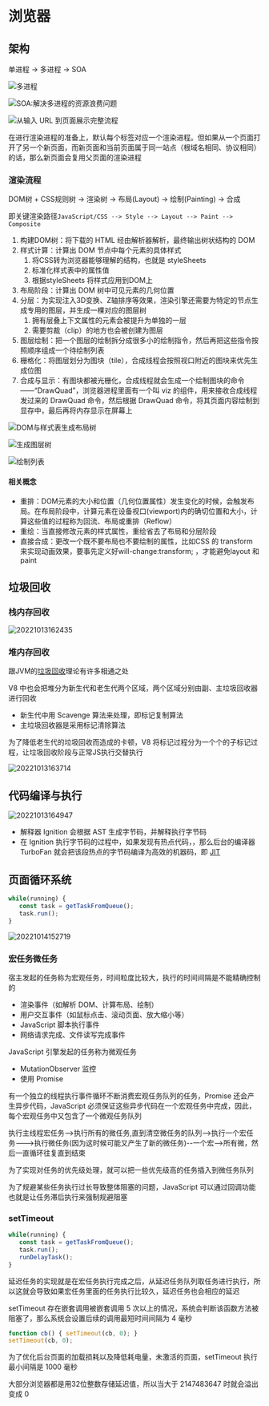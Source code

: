# 浏览器

## 架构

单进程 -> 多进程 -> SOA

![多进程](/assets/2022920193524.webp)

![SOA:解决多进程的资源浪费问题](/assets/2022920193552.webp)

![从输入 URL 到页面展示完整流程](/assets/202292020140.webp)

在进行渲染进程的准备上，默认每个标签对应一个渲染进程。但如果从一个页面打开了另一个新页面，而新页面和当前页面属于同一站点（根域名相同、协议相同）的话，那么新页面会复用父页面的渲染进程

### 渲染流程

DOM树 + CSS规则树 -> 渲染树 -> 布局(Layout) -> 绘制(Painting) -> 合成

即关键渲染路径`JavaScript/CSS --> Style --> Layout --> Paint --> Composite`

1. 构建DOM树：将下载的 HTML 经由解析器解析，最终输出树状结构的 DOM
2. 样式计算：计算出 DOM 节点中每个元素的具体样式
   1. 将CSS转为浏览器能够理解的结构，也就是 styleSheets
   2. 标准化样式表中的属性值
   3. 根据styleSheets 将样式应用到DOM上
3. 布局阶段：计算出 DOM 树中可见元素的几何位置
4. 分层：为实现注入3D变换、Z轴排序等效果，渲染引擎还需要为特定的节点生成专用的图层，并生成一棵对应的图层树
   1. 拥有层叠上下文属性的元素会被提升为单独的一层
   2. 需要剪裁（clip）的地方也会被创建为图层
5. 图层绘制：把一个图层的绘制拆分成很多小的绘制指令，然后再把这些指令按照顺序组成一个待绘制列表
6. 栅格化：将图层划分为图块（tile），合成线程会按照视口附近的图块来优先生成位图
7. 合成与显示：有图块都被光栅化，合成线程就会生成一个绘制图块的命令——“DrawQuad”，浏览器进程里面有一个叫 viz 的组件，用来接收合成线程发过来的 DrawQuad 命令，然后根据 DrawQuad 命令，将其页面内容绘制到显存中，最后再将内存显示在屏幕上

![DOM与样式表生成布局树](/assets/2022922171631.webp)

![生成图层树](/assets/2022922174123.webp)

![绘制列表](/assets/2022922174737.webp)

#### 相关概念

- 重排：DOM元素的大小和位置（几何位置属性）发生变化的时候，会触发布局。在布局阶段中，计算元素在设备视口(viewport)内的确切位置和大小，计算这些值的过程称为回流、布局或重排（Reflow）
- 重绘：当直接修改元素的样式属性，重绘省去了布局和分层阶段
- 直接合成：更改一个既不要布局也不要绘制的属性，比如CSS 的 transform 来实现动画效果，要事先定义好will-change:transform; ，才能避免layout 和paint

## 垃圾回收

### 栈内存回收

![20221013162435](/assets/20221013162435.jpg)

### 堆内存回收

跟JVM的[垃圾回收](/编程语言/JAVA/JVM/自动内存管理/垃圾回收.md#垃圾回收算法)理论有许多相通之处

V8 中也会把堆分为新生代和老生代两个区域，两个区域分别由副、主垃圾回收器进行回收

- 新生代中用 Scavenge 算法来处理，即标记复制算法
- 主垃圾回收器是采用标记清除算法

为了降低老生代的垃圾回收而造成的卡顿，V8 将标记过程分为一个个的子标记过程，让垃圾回收阶段与正常JS执行交替执行

![20221013163714](/assets/20221013163714.webp)

## 代码编译与执行

![20221013164947](/assets/20221013164947.webp)

- 解释器 Ignition 会根据 AST 生成字节码，并解释执行字节码
- 在 Ignition 执行字节码的过程中，如果发现有热点代码，，那么后台的编译器 TurboFan 就会把该段热点的字节码编译为高效的机器码，即 [JIT](/编程语言/JAVA/JVM/字节码.md#字节码的执行)

## 页面循环系统

```js
while(running) {
   const task = getTaskFromQueue();
   task.run();
}
```

![20221014152719](/assets/20221014152719.webp)

### 宏任务微任务

宿主发起的任务称为宏观任务，时间粒度比较大，执行的时间间隔是不能精确控制的

- 渲染事件（如解析 DOM、计算布局、绘制）
- 用户交互事件（如鼠标点击、滚动页面、放大缩小等）
- JavaScript 脚本执行事件
- 网络请求完成、文件读写完成事件

JavaScript 引擎发起的任务称为微观任务

- MutationObserver 监控
- 使用 Promise

有一个独立的线程执行事件循环不断消费宏观任务队列的任务，Promise 还会产生异步代码，JavaScript 必须保证这些异步代码在一个宏观任务中完成，因此，每个宏观任务中又包含了一个微观任务队列

执行主线程宏任务-->执行所有的微任务,直到清空微任务的队列-->执行一个宏任务--->执行微任务(因为这时候可能又产生了新的微任务)--一个宏-->所有微，然后一直循环往复直到结束

为了实现对任务的优先级处理，就可以把一些优先级高的任务插入到微任务队列

为了规避某些任务执行过长导致整体阻塞的问题，JavaScript 可以通过回调功能也就是让任务滞后执行来强制规避阻塞

### setTimeout

```js
while(running) {
   const task = getTaskFromQueue();
   task.run();
   runDelayTask();
}
```

延迟任务的实现就是在宏任务执行完成之后，从延迟任务队列取任务进行执行，所以这就会导致如果宏任务里面的任务执行比较久，延迟任务也会相应的延迟

setTimeout 存在嵌套调用被嵌套调用 5 次以上的情况，系统会判断该函数方法被阻塞了，那么系统会设置后续的调用最短时间间隔为 4 毫秒

```js
function cb() { setTimeout(cb, 0); }
setTimeout(cb, 0);
```

为了优化后台页面的加载损耗以及降低耗电量，未激活的页面，setTimeout 执行最小间隔是 1000 毫秒

大部分浏览器都是用32位整数存储延迟值，所以当大于 2147483647 时就会溢出变成 0
